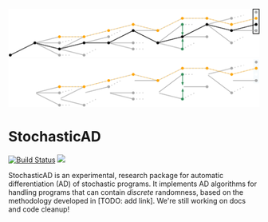 ![](docs/src/images/path_skeleton.png#gh-light-mode-only)
![](docs/src/images/path_skeleton_dark.png#gh-dark-mode-only)

# StochasticAD

[![Build Status](https://github.com/gaurav-arya/StochasticAD.jl/workflows/CI/badge.svg?branch=main)](https://github.com/gaurav-arya/StochasticAD.jl/actions?query=workflow:CI)
[![](https://img.shields.io/badge/docs-main-blue.svg)](https://gaurav-arya.github.io/StochasticAD.jl/dev/)

StochasticAD is an experimental, research package for automatic differentiation (AD) of stochastic programs. It implements AD algorithms for handling programs that can contain *discrete* randomness, based on the methodology developed in [TODO: add link]. We're still working on docs and code cleanup!
